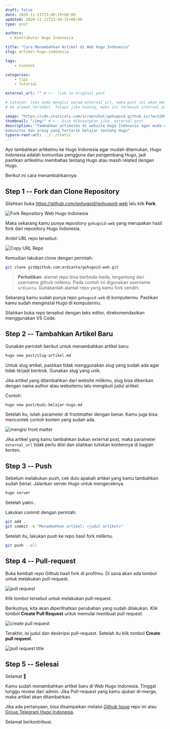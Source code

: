 ```yaml
---
draft: false
date: 2020-11-21T23:40:15+08:00
updated: 2020-11-21T23:40:15+08:00
type: post

authors:
  - Kontributor Hugo Indonesia

title: "Cara Menambahkan Artikel di Web Hugo Indonesia"
slug: artikel-hugo-indonesia

tags:
    - Content

categories:
    - Tips
    - Tutorial

external_url: "" # <-- link to original post

# Catatan: Jika anda mengisi maram external_url, maka post ini akan mengarah
# ke alamat tersebut. Tetapi jika kosong, maka ini termasuk internal post.

image: "https://cdn.staticaly.com/screenshot/gohugoid.github.io/?w=128&h=128" # <-- bisa dikosongkan jika external post
thumbnail: "/img/" # <-- bisa dikosongkan jika  external post
description: "Tambahkan artikelmu di website Hugo Indonesia agar muda ditemukan
komunitas dan orang yang tertarik belajar tentang Hugo"
typora-root-url: ../../static
---
```


<!-- @TODO: lengkapi gambar screenshot -->

Ayo tambahkan artikelmu ke Hugo Indonesia agar mudah ditemukan. Hugo Indonesia
adalah komunitas pengguna dan pengembang Hugo, jadi pastikan artikelmu membahas
tentang Hugo atau masih related dengan Hugo.

Berikut ini cara menambahkannya:

## Step 1 -- Fork dan Clone Repository

Silahkan buka https://github.com/gohugoid/gohugoid-web lalu klik **Fork**.

![Fork Repository Web Hugo Indonesia](/img/artikel-hugo-indonesia/fork.png)

Maka sekarang kamu punya repository `gohugoid-web` yang merupakan hasil fork dari repository Hugo Indonesia.

Ambil URL repo tersebut:

![Copy URL Repo](/img/artikel-hugo-indonesia/repo-url.png)

Kemudian lakukan clone dengan perintah:

```bash
git clone git@github.com:ardianta/gohugoid-web.git
```

> **Perhatikan**: alamat repo bisa berbeda-beda, tergantung dari username github milikmu. Pada contoh ini digunakan username `ardianta`. Gunakanlah alamat repo yang kamu fork sendiri.

Sekarang kamu sudah punya repo `gohugoid-web` di komputermu. Pastikan kamu sudah menginstal Hugo di komputermu.

Silahkan buka repo tersebut dengan teks editor, direkomendasikan menggunakan VS Code.

## Step 2 -- Tambahkan Artikel Baru

Gunakan perintah berikut untuk menambahkan artikel baru:

```bash
hugo new post/slug-artikel.md
```

Untuk slug artikel, pastikan tidak menggunakan slug yang sudah ada agar tidak terjadi bentrok. Gunakan slug yang unik.

Jika artikel yang ditambahkan dari website milikmu, slug bisa diberikan dengan nama author atau websitemu lalu mengikuti judul artikel.

Contoh:

```bash
hugo new post/budi-belajar-hugo.md
```

Setelah itu, isilah parameter di frontmatter dengan benar.
Kamu juga bisa mencontek contoh konten yang sudah ada.

![mengisi front matter](/img/artikel-hugo-indonesia/mengisi-front-matter.png)

<!-- @TODO: Lengkapi tulisan -->

Jika artikel yang kamu tambahkan bukan external post, maka parameter `external_url` tidak perlu diisi dan silahkan tuliskan kontennya di bagian konten.

## Step 3 -- Push

Sebelum melakukan push, cek dulu apakah artikel yang kamu tambahkan sudah benar. Jalankan server Hugo untuk mengeceknya.

```bash
hugo server
```

Setelah yakin..

Lakukan commit dengan perintah:

```bash
git add .
git commit -m "Menambahkan artikel: <judul artikel>"
```

Setelah itu, lakukan push ke repo hasil fork milikmu.

```bash
git push --all
```

<!-- @TODO: Lengkapi tulisan -->

## Step 4 -- Pull-request

Buka kembali repo Github hasil fork di profilmu. Di sana akan ada tombol untuk melakukan pull-request.

![pull request](/img/artikel-hugo-indonesia/pull-request.png)

Klik tombol tersebut untuk melakukan pull-request.

Berikutnya, kita akan diperlihatkan perubahan yang sudah dilakukan. Klik tombol **Create Pull Request** untuk memulai membuat pull request.

![create pull request](/img/artikel-hugo-indonesia/create-pull-request.png)

Terakhir, isi judul dan deskripsi pull-request. Setelah itu klik tombol **Create pull request**.

![pull request title](/img/artikel-hugo-indonesia/pull-request-title.png)

<!-- @TODO: Lengkapi tulisan -->

## Step 5 -- Selesai

Selamat 🎉

Kamu sudah menambahkan artikel baru di Web Hugo Indonesia. Tinggal tunggu review dari admin. Jika Pull-request yang kamu ajukan di-merge, maka artikel akan ditambahkan.

Jika ada pertanyaan, bisa disampaikan melalui [Github Issue](https://github.com/gohugoid/gohugoid-web/issues) repo ini atau [Group Telegram Hugo Indonesia](https://t.me/gohugoid/).

Selamat berkontribusi.

<!-- @TODO: Lengkapi tulisan -->
